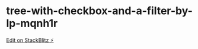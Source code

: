 # tree-with-checkbox-and-a-filter-by-lp-mqnh1r

[Edit on StackBlitz ⚡️](https://stackblitz.com/edit/tree-with-checkbox-and-a-filter-by-lp-mqnh1r)